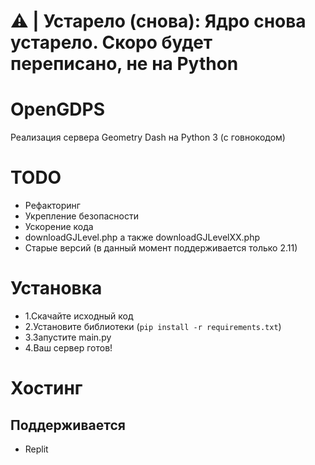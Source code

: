 # ⚠ | Устарело (снова): Ядро снова устарело. Скоро будет переписано, не на Python
# OpenGDPS
Реализация сервера Geometry Dash на Python 3 (с говнокодом)

# TODO
 - Рефакторинг
 - Укрепление безопасности
 - Ускорение кода
 - downloadGJLevel.php а также downloadGJLevelXX.php
 - Старые версий (в данный момент поддерживается только 2.11)

# Установка
 - 1.Скачайте исходный код
 - 2.Установите библиотеки (``pip install -r requirements.txt``)
 - 3.Запустите main.py
 - 4.Ваш сервер готов!

# Хостинг
## Поддерживается
 - Replit
